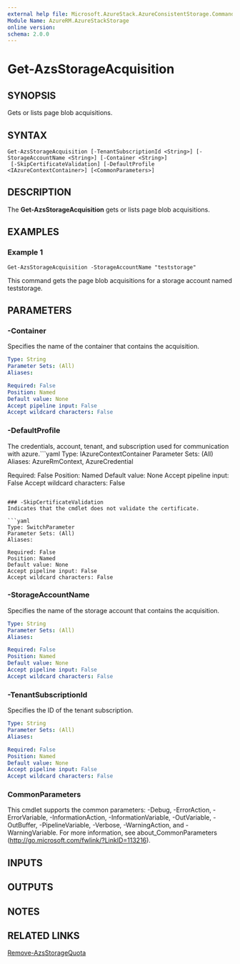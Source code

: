 ```yaml
---
external help file: Microsoft.AzureStack.AzureConsistentStorage.Commands.dll-Help.xml
Module Name: AzureRM.AzureStackStorage
online version: 
schema: 2.0.0
---
```


# Get-AzsStorageAcquisition

## SYNOPSIS
Gets or lists page blob acquisitions.

## SYNTAX

```
Get-AzsStorageAcquisition [-TenantSubscriptionId <String>] [-StorageAccountName <String>] [-Container <String>]
 [-SkipCertificateValidation] [-DefaultProfile <IAzureContextContainer>] [<CommonParameters>]
```

## DESCRIPTION
The **Get-AzsStorageAcquisition** gets or lists page blob acquisitions.

## EXAMPLES

### Example 1
```
Get-AzsStorageAcquisition -StorageAccountName "teststorage"
```

This command gets the page blob acquisitions for a storage account named teststorage.

## PARAMETERS

### -Container
Specifies the name of the container that contains the acquisition.

```yaml
Type: String
Parameter Sets: (All)
Aliases: 

Required: False
Position: Named
Default value: None
Accept pipeline input: False
Accept wildcard characters: False
```

### -DefaultProfile
The credentials, account, tenant, and subscription used for communication with azure.```yaml
Type: IAzureContextContainer
Parameter Sets: (All)
Aliases: AzureRmContext, AzureCredential

Required: False
Position: Named
Default value: None
Accept pipeline input: False
Accept wildcard characters: False
```

### -SkipCertificateValidation
Indicates that the cmdlet does not validate the certificate.

```yaml
Type: SwitchParameter
Parameter Sets: (All)
Aliases: 

Required: False
Position: Named
Default value: None
Accept pipeline input: False
Accept wildcard characters: False
```

### -StorageAccountName
Specifies the name of the storage account that contains the acquisition.

```yaml
Type: String
Parameter Sets: (All)
Aliases: 

Required: False
Position: Named
Default value: None
Accept pipeline input: False
Accept wildcard characters: False
```

### -TenantSubscriptionId
Specifies the ID of the tenant subscription.

```yaml
Type: String
Parameter Sets: (All)
Aliases: 

Required: False
Position: Named
Default value: None
Accept pipeline input: False
Accept wildcard characters: False
```

### CommonParameters
This cmdlet supports the common parameters: -Debug, -ErrorAction, -ErrorVariable, -InformationAction, -InformationVariable, -OutVariable, -OutBuffer, -PipelineVariable, -Verbose, -WarningAction, and -WarningVariable. For more information, see about_CommonParameters (http://go.microsoft.com/fwlink/?LinkID=113216).

## INPUTS

## OUTPUTS

## NOTES

## RELATED LINKS

[Remove-AzsStorageQuota](./[Remove-AzsStorageQuota.md)

